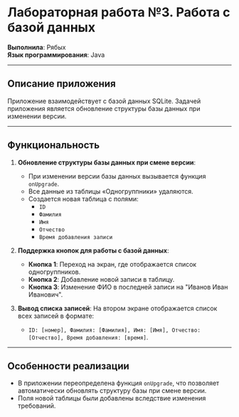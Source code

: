 # Лабораторная работа №3. Работа с базой данных

**Выполнила**: Рябых  
**Язык программирования**: Java

---

## Описание приложения

Приложение взаимодействует с базой данных SQLite. Задачей приложения является обновление структуры базы данных при изменении версии.

---

## Функциональность

1. **Обновление структуры базы данных при смене версии**:  
   - При изменении версии базы данных вызывается функция `onUpgrade`.
   - Все данные из таблицы «Одногруппники» удаляются.
   - Создается новая таблица с полями:  
     - `ID`
     - `Фамилия`
     - `Имя`
     - `Отчество`
     - `Время добавления записи`

2. **Поддержка кнопок для работы с базой данных**:  
   - **Кнопка 1**: Переход на экран, где отображается список одногруппников.
   - **Кнопка 2**: Добавление новой записи в таблицу.
   - **Кнопка 3**: Изменение ФИО в последней записи на "Иванов Иван Иванович".

3. **Вывод списка записей**: На втором экране отображается список всех записей в формате:
   - `ID: [номер], Фамилия: [Фамилия], Имя: [Имя], Отчество: [Отчество], Время добавления: [время]`.

---

## Особенности реализации

- В приложении переопределена функция `onUpgrade`, что позволяет автоматически обновлять структуру базы при смене версии.
- Поля новой таблицы были добавлены вследствие изменения требований.

